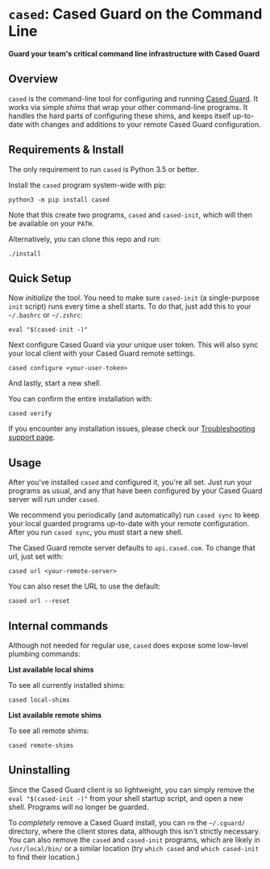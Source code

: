 `cased`: Cased Guard on the Command Line
==========================================

**Guard your team's critical command line infrastructure with Cased Guard**

Overview
-----------

`cased` is the command-line tool for configuring and running [Cased Guard](https://cased.com/guard).
It works via simple _shims_ that wrap your other command-line programs.
It handles the hard parts of configuring these shims, and keeps itself up-to-date
with changes and additions to your remote Cased Guard configuration.


Requirements & Install
-----------------------

The only requirement to run `cased` is Python 3.5 or better.

Install the `cased` program system-wide with pip:

```
python3 -m pip install cased
```

Note that this create two programs, `cased` and `cased-init`, which will then be
available on your `PATH`.

Alternatively, you can clone this repo and run:

```
./install
```


Quick Setup
-----------------------

Now _initialize_ the tool. You need to make sure `cased-init` (a single-purpose `init` script)
runs every time a shell starts. To do that, just add this to your `~/.bashrc` or `~/.zshrc`:

```
eval "$(cased-init -)"
```

Next configure Cased Guard via your unique user token. This will also sync your local client
with your Cased Guard remote settings.

```
cased configure <your-user-token>
```

And lastly, start a new shell.

You can confirm the entire installation with:

```
cased verify
```

If you encounter any installation issues, please check our
[Troubleshooting support page](https://docs.cased.com/docs/troubleshooting).

Usage
------

After you've installed `cased` and configured it, you're all set.
Just run your programs as usual, and any that have been configured by
your Cased Guard server will run under `cased`.

We recommend you periodically (and automatically)
run `cased sync` to keep your local guarded programs up-to-date
with your remote configuration. After you run `cased sync`, you
must start a new shell.

The Cased Guard remote server defaults to `api.cased.com`. To change that
url, just set with:

```
cased url <your-remote-server>
```

You can also reset the URL to use the default:

```
cased url --reset
```


Internal commands
------------------

Although not needed for regular use, `cased` does expose some low-level plumbing commands:

**List available local shims**

To see all currently installed shims:

```
cased local-shims
```

**List available remote shims**

To see all remote  shims:

```
cased remote-shims
```

Uninstalling
---------------------

Since the Cased Guard client is so lightweight, you can simply remove the ` eval "$(cased-init -)"` from your shell startup script, and open a new shell. Programs will no longer be guarded.

To _completely_ remove a Cased Guard install, you can `rm` the `~/.cguard/` directory, where the client stores data, although this isn't strictly necessary. You can also remove the `cased` and `cased-init` programs, which are likely in `/usr/local/bin/` or a similar location (try `which cased` and `which cased-init` to find their location.)
